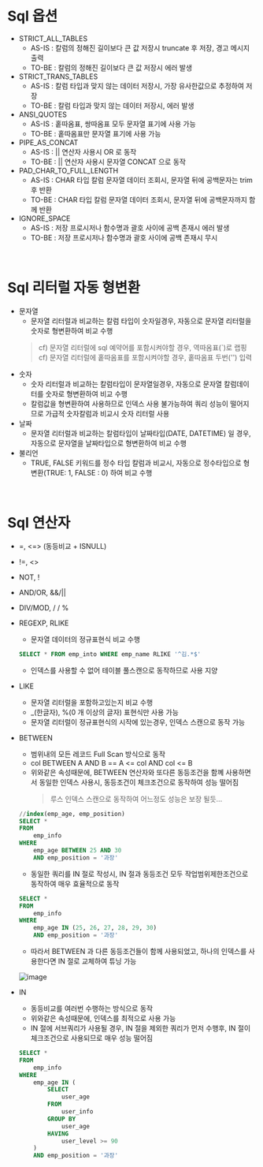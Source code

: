 # Sql 옵션
* STRICT_ALL_TABLES
	* AS-IS : 칼럼의 정해진 길이보다 큰 값 저장시 truncate 후 저장, 경고 메시지 출력
	* TO-BE : 칼럼의 정해진 길이보다 큰 값 저장시 에러 발생
* STRICT_TRANS_TABLES
	* AS-IS : 칼럼 타입과 맞지 않는 데이터 저장시, 가장 유사한값으로 추정하여 저장
	* TO-BE : 칼럼 타입과 맞지 않는 데이터 저장시, 에러 발생
* ANSI_QUOTES
	* AS-IS : 홑따옴표, 쌍따옴표 모두 문자열 표기에 사용 가능
	* TO-BE : 홑따옴표만 문자열 표기에 사용 가능
* PIPE_AS_CONCAT
	* AS-IS : || 연산자 사용시 OR 로 동작
	* TO-BE : || 연산자 사용시 문자열 CONCAT 으로 동작
* PAD_CHAR_TO_FULL_LENGTH
	* AS-IS : CHAR 타입 칼럼 문자열 데이터 조회시, 문자열 뒤에 공백문자는 trim 후 반환
	* TO-BE : CHAR 타입 칼럼 문자열 데이터 조회시, 문자열 뒤에 공백문자까지 함께 반환
* IGNORE_SPACE
	* AS-IS : 저장 프로시저나 함수명과 괄호 사이에 공백 존재시 에러 발생
	* TO-BE : 저장 프로시저나 함수명과 괄호 사이에 공백 존재시 무시

<br>

# Sql 리터럴 자동 형변환
* 문자열
	* 문자열 리터럴과 비교하는 칼럼 타입이 숫자일경우, 자동으로 문자열 리터럴을 숫자로 형변환하여 비교 수행
	> cf) 문자열 리터럴에 sql 예약어를 포함시켜야할 경우, 역따옴표(`)로 랩핑
	> cf) 문자열 리터럴에 홑따옴표를 포함시켜야할 경우, 홑따옴표 두번('') 입력
* 숫자
	* 숫자 리터럴과 비교하는 칼럼타입이 문자열일경우, 자동으로 문자열 칼럼데이터를 숫자로 형변환하여 비교 수행
	* 칼럼값을 형변환하여 사용하므로 인덱스 사용 불가능하여 쿼리 성능이 떨어지므로 가급적 숫자칼럼과 비교시 숫자 리터럴 사용 
* 날짜
	* 문자열 리터럴과 비교하는 칼럼타입이 날짜타입(DATE, DATETIME) 일 경우, 자동으로 문자열을 날짜타입으로 형변환하여 비교 수행
* 불리언
	* TRUE, FALSE 키워드를 정수 타입 칼럼과 비교시, 자동으로 정수타입으로 형변환(TRUE: 1, FALSE : 0) 하여 비교 수행

<br>

# Sql 연산자
* =, <=> (동등비교 + ISNULL)
* !=, <>
* NOT, !
* AND/OR, &&/||
* DIV/MOD, / / %
* REGEXP, RLIKE
	* 문자열 데이터의 정규표현식 비교 수행
	```sql
	SELECT * FROM emp_into WHERE emp_name RLIKE '^김.*$'
	```
	* 인덱스를 사용할 수 없어 테이블 풀스캔으로 동작하므로 사용 지양
* LIKE
	* 문자열 리터럴을 포함하고있는지 비교 수행
	* _(한글자), %(0 개 이상의 글자) 표현식만 사용 가능
	* 문자열 리터럴이 정규표현식의 시작에 있는경우, 인덱스 스캔으로 동작 가능
* BETWEEN
	* 범위내의 모든 레코드 Full Scan 방식으로 동작
	* col BETWEEN A AND B  ==  A <= col AND col <= B
	* 위와같은 속성때문에, BETWEEN 연산자와 또다른 동등조건을 함꼐 사용하면서 동일한 인덱스 사용시, 동등조건이 체크조건으로 동작하여 성능 떨어짐
		> 루스 인덱스 스캔으로 동작하여 어느정도 성능은 보장 될듯...
	```sql
	//index(emp_age, emp_position)
	SELECT * 
	FROM 
		emp_info 
	WHERE 
		emp_age BETWEEN 25 AND 30
		AND emp_position = '과장'
	```
	* 동일한 쿼리를 IN 절로 작성시, IN 절과 동등조건 모두 작업범위제한조건으로 동작하여 매우 효율적으로 동작
	```sql
	SELECT * 
	FROM 
		emp_info 
	WHERE 
		emp_age IN (25, 26, 27, 28, 29, 30)
		AND emp_position = '과장'
	```
	* 따라서 BETWEEN 과 다른 동등조건들이 함께 사용되었고, 하나의 인덱스를 사용한다면 IN 절로 교체하여 튜닝 가능
	
	![image](https://user-images.githubusercontent.com/48702893/113589699-a5f71580-966c-11eb-9231-d171c98ad8c4.png)


* IN
	* 동등비교를 여러번 수행하는 방식으로 동작
	* 위와같은 속성때문에, 인덱스를 최적으로 사용 가능
	* IN 절에 서브쿼리가 사용될 경우, IN 절을 제외한 쿼리가 먼저 수행후, IN 절이 체크조건으로 사용되므로 매우 성능 떨어짐
	```sql
	SELECT * 
	FROM 
		emp_info 
	WHERE 
		emp_age IN (
			SELECT
				user_age
			FROM
				user_info
			GROUP BY
				user_age
			HAVING
				user_level >= 90
		)
		AND emp_position = '과장'
	```
	
